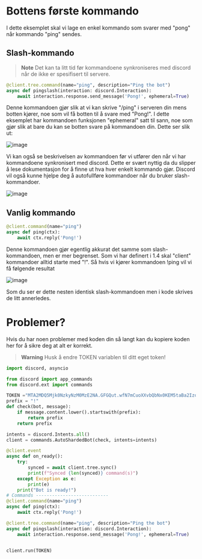 # Bottens første kommando

I dette eksemplet skal vi lage en enkel kommando som svarer med "pong" når kommando "ping" sendes.

## Slash-kommando
> **Note**
> Det kan ta litt tid før kommandoene synkroniseres med discord når de ikke er spesifisert til servere.

```py
@client.tree.command(name="ping", description="Ping the bot")
async def pingslash(interaction: discord.Interaction):
    await interaction.response.send_message('Pong!', ephemeral=True)
```
Denne kommandoen gjør slik at vi kan skrive "/ping" i serveren din mens botten kjører, noe som vil få botten til å svare med "Pong!".
I dette eksemplet har kommandoen funksjonen "ephemeral" satt til sann, noe som gjør slik at bare du kan se botten svare på kommandoen din. Dette ser slik ut:

![image](https://user-images.githubusercontent.com/40642234/210766170-c4b4bab3-0ab8-47ae-a8fe-923534b14dd6.png)

Vi kan også se beskrivelsen av kommandoen før vi utfører den når vi har kommandoene synkronisert med discord. Dette er svært nyttig da du slipper å lese dokumentasjon for å finne ut hva hver enkelt kommando gjør. Discord vil også kunne hjelpe deg å autofullføre kommandoer når du bruker slash-kommandoer.

![image](https://user-images.githubusercontent.com/40642234/210766432-4d99f83e-588b-44bf-a677-6c84609d8df9.png)

## Vanlig kommando

```py
@client.command(name="ping")
async def ping(ctx):
    await ctx.reply('Pong!')
```
Denne kommandoen gjør egentlig akkurat det samme som slash-kommandoen, men er mer begrenset.
Som vi har definert i 1.4 skal "client" kommandoer alltid starte med "!". Så hvis vi kjører kommandoen !ping vil vi få følgende resultat

![image](https://user-images.githubusercontent.com/40642234/210767022-53bc3409-ca17-4753-bdd6-89bfe90dce7d.png)

Som du ser er dette nesten identisk slash-kommandoen men i kode skrives de litt annerledes.

# Problemer?
Hvis du har noen problemer med koden din så langt kan du kopiere koden her for å sikre deg at alt er korrekt.
> **Warning** Husk å endre TOKEN variablen til ditt eget token!
```py
import discord, asyncio

from discord import app_commands
from discord.ext import commands

TOKEN ="MTA2MDQ5Mjk0NzkyNzM0MzE2NA.GFGQut.wfN7mCuoXXvbQbNx0KEM5taBa2IzoC4SO76glo"
prefix = "!"
def check(bot, message):
    if message.content.lower().startswith(prefix):
        return prefix
    return prefix

intents = discord.Intents.all()
client = commands.AutoShardedBot(check, intents=intents)

@client.event
async def on_ready():
    try:
        synced = await client.tree.sync()
        print(f"Synced {len(synced)} command(s)")
    except Exception as e:
        print(e)
    print("Bot is ready!")
# Commands ---------------------------
@client.command(name="ping")
async def ping(ctx):
    await ctx.reply('Pong!')

@client.tree.command(name="ping", description="Ping the bot")
async def pingslash(interaction: discord.Interaction):
    await interaction.response.send_message('Pong!', ephemeral=True)


client.run(TOKEN)
```


